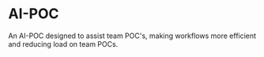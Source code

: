 # AI-POC
An AI-POC designed to assist team POC's, making workflows more efficient and reducing load on team POCs.




